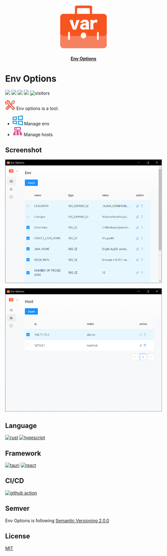 <p align="center">
    <img width="150px" height="150px" src='resources/logo.png' alt="">
</p>

<p align="center">
    <a href="https://github.com/Zhiqiang-Wu/EnvOptions2" style="font-weight: bold">Env Options</a>
</p>

# Env Options

![](https://img.shields.io/github/package-json/v/Zhiqiang-Wu/EnvOptions2) ![](https://img.shields.io/github/downloads/Zhiqiang-Wu/EnvOptions2/total) ![](https://img.shields.io/github/workflow/status/Zhiqiang-Wu/EnvOptions2/Publish) ![](https://img.shields.io/github/license/Zhiqiang-Wu/EnvOptions2) ![visitors](https://visitor-badge.glitch.me/badge?page_id=Zhiqiang-Wu.EnvOptions2)

![](resources/tools.svg) Env options is a tool.

-   ![](resources/env.svg) Manage env
-   ![](resources/hosts.svg) Manage hosts

## Screenshot

![env](./resources/screenshot1.png)

![hosts](./resources/screenshot2.png)

## Language

[![rust](https://skillicons.dev/icons?i=rust)](https://www.rust-lang.org/) [![typescript](https://skillicons.dev/icons?i=typescript)](https://www.typescriptlang.org/)

## Framework

[![tauri](https://skillicons.dev/icons?i=tauri)](https://tauri.app/) [![react](https://skillicons.dev/icons?i=react)](https://www.reactjs.org/)

## CI/CD

[![github action](https://skillicons.dev/icons?i=github)](https://github.com/actions)

## Semver

Env Options is following [Semantic Versioning 2.0.0](https://semver.org/)

## License

[MIT](./LICENSE)
